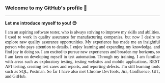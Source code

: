 ### Welcome to my GitHub's profile 👋

<hr>
<p><b>Let me introduce myself to you!  &#128522;</b></p>
<p align="justify" style="font-family: georgia"> 
I am an aspiring software tester, who is always striving to improve my skills and abilities. I used to work in quality assurance for manufacturing companies, but now I
desire to explore new quality assurance opportunities. My experience has made me an insightful person who pays attention to details. I enjoy learning and expanding my knowledge, and find joy in doing so. I am excited to pursue new experiences and broaden my horizons, so I am keen on developing myself in test automation. Through my training, I am familiar with areas such as exploratory testing, testing websites and mobile applications, REST API testing, creating test cases and reports, and reporting defects. I'm still learning tools such as SQL, Postman. So far I have also met Chrome DevTools, Jira, Confluence, GIT, and GitHub. </p>
<!--
**amiszkiel/amiszkiel** is a ✨ _special_ ✨ repository because its `README.md` (this file) appears on your GitHub profile.

Here are some ideas to get you started:

- 🔭 I’m currently working on ...
- 🌱 I’m currently learning ...
- 👯 I’m looking to collaborate on ...
- 🤔 I’m looking for help with ...
- 💬 Ask me about ...
- 📫 How to reach me: ...
- 😄 Pronouns: ...
- ⚡ Fun fact: ...
-->
